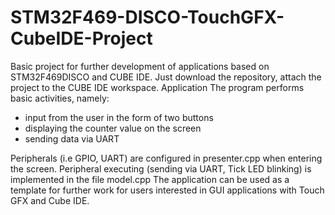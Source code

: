 # STM32F469-DISCO-TouchGFX-CubeIDE-Project

Basic project for further development of applications based on STM32F469DISCO and CUBE IDE. Just download the repository, attach the project to the CUBE IDE workspace.  Application The program performs basic activities, namely:  
- input from the user in the form of two buttons  
- displaying the counter value on the screen  
- sending data via UART 

Peripherals (i.e GPIO, UART) are configured in presenter.cpp when entering the screen. Peripheral executing (sending via UART, Tick LED blinking) is implemented in the file model.cpp 
The application can be used as a template for further work for users interested in GUI applications with Touch GFX and Cube IDE.

